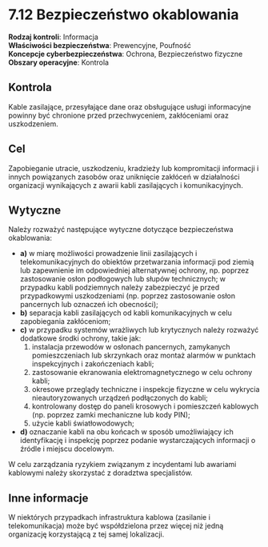 # 7.12 Bezpieczeństwo okablowania

**Rodzaj kontroli**: Informacja  
**Właściwości bezpieczeństwa**: Prewencyjne, Poufność  
**Koncepcje cyberbezpieczeństwa**: Ochrona, Bezpieczeństwo fizyczne  
**Obszary operacyjne**: Kontrola

## Kontrola

Kable zasilające, przesyłające dane oraz obsługujące usługi informacyjne powinny być chronione przed przechwyceniem, zakłóceniami oraz uszkodzeniem.

## Cel

Zapobieganie utracie, uszkodzeniu, kradzieży lub kompromitacji informacji i innych powiązanych zasobów oraz uniknięcie zakłóceń w działalności organizacji wynikających z awarii kabli zasilających i komunikacyjnych.

## Wytyczne

Należy rozważyć następujące wytyczne dotyczące bezpieczeństwa okablowania:

- **a)** w miarę możliwości prowadzenie linii zasilających i telekomunikacyjnych do obiektów przetwarzania informacji pod ziemią lub zapewnienie im odpowiedniej alternatywnej ochrony, np. poprzez zastosowanie osłon podłogowych lub słupów technicznych; w przypadku kabli podziemnych należy zabezpieczyć je przed przypadkowymi uszkodzeniami (np. poprzez zastosowanie osłon pancernych lub oznaczeń ich obecności);
- **b)** separacja kabli zasilających od kabli komunikacyjnych w celu zapobiegania zakłóceniom;
- **c)** w przypadku systemów wrażliwych lub krytycznych należy rozważyć dodatkowe środki ochrony, takie jak:
  1. instalacja przewodów w osłonach pancernych, zamykanych pomieszczeniach lub skrzynkach oraz montaż alarmów w punktach inspekcyjnych i zakończeniach kabli;
  2. zastosowanie ekranowania elektromagnetycznego w celu ochrony kabli;
  3. okresowe przeglądy techniczne i inspekcje fizyczne w celu wykrycia nieautoryzowanych urządzeń podłączonych do kabli;
  4. kontrolowany dostęp do paneli krosowych i pomieszczeń kablowych (np. poprzez zamki mechaniczne lub kody PIN);
  5. użycie kabli światłowodowych;
- **d)** oznaczanie kabli na obu końcach w sposób umożliwiający ich identyfikację i inspekcję poprzez podanie wystarczających informacji o źródle i miejscu docelowym.

W celu zarządzania ryzykiem związanym z incydentami lub awariami kablowymi należy skorzystać z doradztwa specjalistów.

## Inne informacje

W niektórych przypadkach infrastruktura kablowa (zasilanie i telekomunikacja) może być współdzielona przez więcej niż jedną organizację korzystającą z tej samej lokalizacji.
